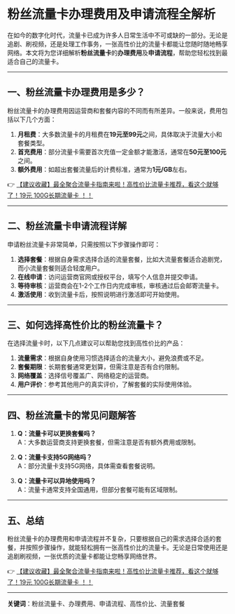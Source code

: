 # 粉丝流量卡办理费用及申请流程全解析

在如今的数字化时代，流量卡已成为许多人日常生活中不可或缺的一部分。无论是追剧、刷视频，还是处理工作事务，一张高性价比的流量卡都能让您随时随地畅享网络。本文将为您详细解析**粉丝流量卡**的**办理费用**及**申请流程**，帮助您轻松找到最适合自己的流量卡。

---

## 一、粉丝流量卡办理费用是多少？

粉丝流量卡的办理费用因运营商和套餐内容的不同而有所差异。一般来说，费用包括以下几个方面：

1. **月租费**：大多数流量卡的月租费在**19元至99元**之间，具体取决于流量大小和套餐类型。
2. **首充费用**：部分流量卡需要首次充值一定金额才能激活，通常在**50元至100元**之间。
3. **额外费用**：如超出套餐流量后的计费标准，通常为**1元/GB**左右。

👉 [【建议收藏】最全聚合流量卡指南来啦！高性价比流量卡推荐，看这个就够了！19元 100G长期流量卡 ！！](https://bit.ly/Liuliangka)

---

## 二、粉丝流量卡申请流程详解

申请粉丝流量卡非常简单，只需按照以下步骤操作即可：

1. **选择套餐**：根据自身需求选择合适的流量套餐，比如大流量套餐适合追剧党，而小流量套餐则适合轻度用户。
2. **在线申请**：访问运营商官网或授权平台，填写个人信息并提交申请。
3. **等待审核**：运营商会在1-2个工作日内完成审核，审核通过后会邮寄流量卡。
4. **激活使用**：收到流量卡后，按照说明进行激活即可开始使用。

---

## 三、如何选择高性价比的粉丝流量卡？

在选择流量卡时，以下几点建议可以帮助您找到高性价比的产品：

1. **流量需求**：根据自身使用习惯选择适合的流量大小，避免浪费或不足。
2. **套餐期限**：长期套餐通常更划算，但需注意是否有合约限制。
3. **网络覆盖**：选择信号覆盖广、网络稳定的运营商。
4. **用户评价**：参考其他用户的真实评价，了解套餐的实际使用体验。

---

## 四、粉丝流量卡的常见问题解答

1. **Q：流量卡可以更换套餐吗？**  
   A：大多数运营商支持更换套餐，但需注意是否有额外费用或限制。

2. **Q：流量卡支持5G网络吗？**  
   A：部分流量卡支持5G网络，具体需查看套餐说明。

3. **Q：流量卡可以异地使用吗？**  
   A：流量卡通常支持全国通用，但部分套餐可能有区域限制。

---

## 五、总结

粉丝流量卡的办理费用和申请流程并不复杂，只要根据自己的需求选择合适的套餐，并按照步骤操作，就能轻松拥有一张高性价比的流量卡。无论是日常使用还是追剧刷视频，一张优质的流量卡都能让您畅享网络世界。

👉 [【建议收藏】最全聚合流量卡指南来啦！高性价比流量卡推荐，看这个就够了！19元 100G长期流量卡 ！！](https://bit.ly/Liuliangka)

---

**关键词**：粉丝流量卡、办理费用、申请流程、高性价比、流量套餐